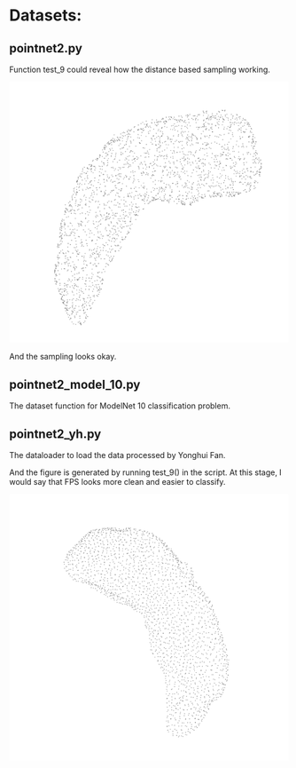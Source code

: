 # Datasets:

## pointnet2.py

Function test_9 could reveal how the distance based sampling working.

![](../../image/distance_sampling.png)

And the sampling looks okay.

## pointnet2_model_10.py

The dataset function for ModelNet 10 classification problem.

## pointnet2_yh.py

The dataloader to load the data processed by Yonghui Fan. 

And the figure is generated by running test_9() in the script. 
At this stage, I would say that FPS looks more clean and easier to classify.

![](../../image/yh_fps.png)
